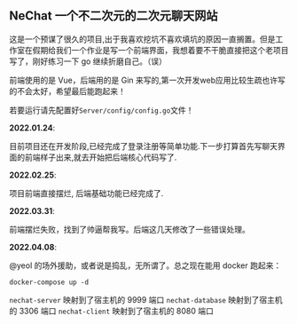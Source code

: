 ## NeChat 一个不二次元的二次元聊天网站

这是一个预谋了很久的项目,出于我喜欢挖坑不喜欢填坑的原因一直搁置。但是工作室在假期给我们一个作业是写一个前端界面，我想着要不干脆直接把这个老项目写了，刚好练习一下 go 继续折磨自己。（误）

前端使用的是 Vue，后端用的是 Gin 来写的,第一次开发web应用比较生疏也许写的不会太好，希望最后能跑起来！

若要运行请先配置好`Server/config/config.go`文件！

**2022.01.24**:

目前项目还在开发阶段,已经完成了登录注册等简单功能.下一步打算首先写聊天界面的前端样子出来,就去开始把后端核心代码写了.

**2022.02.25**:

项目前端直接摆烂, 后端基础功能已经完成了.

**2022.03.31**:

前端摆烂失败，找到了帅逼帮我写。后端这几天修改了一些错误处理。

**2022.04.08**:

@yeol 的场外援助，或者说是捣乱，无所谓了。总之现在能用 docker 跑起来：

```
docker-compose up -d
```

`nechat-server` 映射到了宿主机的 9999 端口
`nechat-database` 映射到了宿主机的 3306 端口
`nechat-client` 映射到了宿主机的 8080 端口